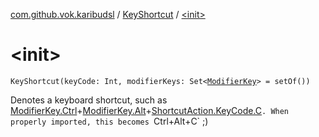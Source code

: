 [com.github.vok.karibudsl](../index.md) / [KeyShortcut](index.md) / [&lt;init&gt;](.)

# &lt;init&gt;

`KeyShortcut(keyCode: Int, modifierKeys: Set<`[`ModifierKey`](../-modifier-key/index.md)`> = setOf())`

Denotes a keyboard shortcut, such as [ModifierKey.Ctrl](../-modifier-key/-ctrl.md)+[ModifierKey.Alt](../-modifier-key/-alt.md)+[ShortcutAction.KeyCode.C](#)`. When properly imported, this
becomes `Ctrl+Alt+C` ;)

